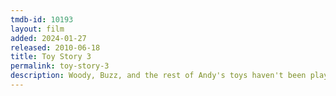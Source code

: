 ```yaml
---
tmdb-id: 10193
layout: film
added: 2024-01-27
released: 2010-06-18
title: Toy Story 3
permalink: toy-story-3
description: Woody, Buzz, and the rest of Andy's toys haven't been played with in years. With Andy about to go to college, the gang find themselves accidentally left at a nefarious day care center. The toys must band together to escape and return home to Andy.
---
```

